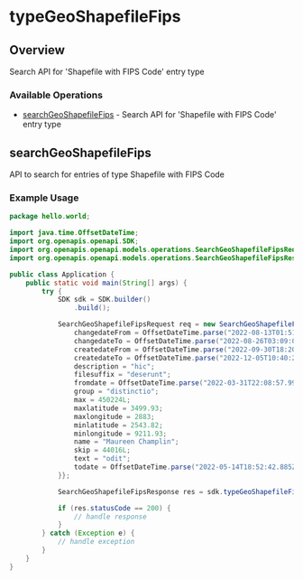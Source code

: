 # typeGeoShapefileFips

## Overview

Search API for 'Shapefile with FIPS Code' entry type

### Available Operations

* [searchGeoShapefileFips](#searchgeoshapefilefips) - Search API for 'Shapefile with FIPS Code' entry type

## searchGeoShapefileFips

API to search for entries of type Shapefile with FIPS Code

### Example Usage

```java
package hello.world;

import java.time.OffsetDateTime;
import org.openapis.openapi.SDK;
import org.openapis.openapi.models.operations.SearchGeoShapefileFipsRequest;
import org.openapis.openapi.models.operations.SearchGeoShapefileFipsResponse;

public class Application {
    public static void main(String[] args) {
        try {
            SDK sdk = SDK.builder()
                .build();

            SearchGeoShapefileFipsRequest req = new SearchGeoShapefileFipsRequest() {{
                changedateFrom = OffsetDateTime.parse("2022-08-13T01:51:09.877Z");
                changedateTo = OffsetDateTime.parse("2022-08-26T03:09:04.188Z");
                createdateFrom = OffsetDateTime.parse("2022-09-30T18:20:54.048Z");
                createdateTo = OffsetDateTime.parse("2022-12-05T10:40:26.460Z");
                description = "hic";
                filesuffix = "deserunt";
                fromdate = OffsetDateTime.parse("2022-03-31T22:08:57.998Z");
                group = "distinctio";
                max = 450224L;
                maxlatitude = 3499.93;
                maxlongitude = 2883;
                minlatitude = 2543.82;
                minlongitude = 9211.93;
                name = "Maureen Champlin";
                skip = 44016L;
                text = "odit";
                todate = OffsetDateTime.parse("2022-05-14T18:52:42.885Z");
            }};            

            SearchGeoShapefileFipsResponse res = sdk.typeGeoShapefileFips.searchGeoShapefileFips(req);

            if (res.statusCode == 200) {
                // handle response
            }
        } catch (Exception e) {
            // handle exception
        }
    }
}
```
